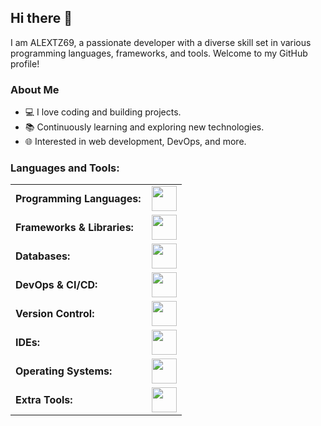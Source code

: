 ## Hi there 👋

I am ALEXTZ69, a passionate developer with a diverse skill set in various programming languages, frameworks, and tools. Welcome to my GitHub profile!

### About Me
- 💻 I love coding and building projects.
- 📚 Continuously learning and exploring new technologies.
- 🌐 Interested in web development, DevOps, and more.

<h3 align="left">Languages and Tools:</h3>
<table>
    <tr>
        <td style="font-weight: bold; padding-right: 10px; vertical-align: center; border: none;">Programming Languages:</td>
        <td><img height="40" src="https://skillicons.dev/icons?i=python,ts,php,dart"/></td>
    </tr>
    <tr>
        <td style="font-weight: bold; padding-right: 10px; vertical-align: center; border: none;">Frameworks & Libraries:</td>
        <td><img height="40" src="https://skillicons.dev/icons?i=angular,django,nodejs,flutter,laravel,flask,express"/></td>
    </tr>
    <tr>
        <td style="font-weight: bold; padding-right: 10px; vertical-align: center; border: none;">Databases:</td>
        <td><img height="40" src="https://skillicons.dev/icons?i=postgresql,mysql,mongodb,firebase,microsoftsqlserver,sqlite"/></td>
    </tr>
    <tr>
        <td style="font-weight: bold; padding-right: 10px; vertical-align: center; border: none;">DevOps & CI/CD:</td>
        <td><img height="40" src="https://skillicons.dev/icons?i=docker,kubernetes,githubactions,gitlab"/></td>
    </tr>
    <tr>
        <td style="font-weight: bold; padding-right: 10px; vertical-align: center; border: none;">Version Control:</td>
        <td><img height="40" src="https://skillicons.dev/icons?i=git,github,gitlab,azure"/></td>
    </tr>
    <tr>
        <td style="font-weight: bold; padding-right: 10px; vertical-align: center; border: none;">IDEs:</td>
        <td><img height="40" src="https://skillicons.dev/icons?i=vscode,visualstudio"/></td>
    </tr>
    <tr>
        <td style="font-weight: bold; padding-right: 10px; vertical-align: center; border: none;">Operating Systems:</td>
        <td><img height="40" src="https://skillicons.dev/icons?i=windows,ubuntu,debian"/></td>
    </tr>
  <tr>
        <td style="font-weight: bold; padding-right: 10px; vertical-align: center; border: none;">Extra Tools:</td>
        <td><img height="40" src="https://skillicons.dev/icons?i=rabbitmq,postman,heroku,swagger"/></td>
    </tr>
</table>
